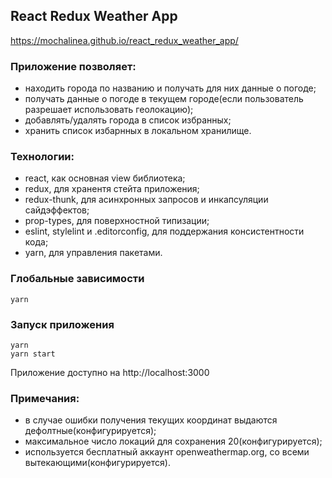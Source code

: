 ## React Redux Weather App
https://mochalinea.github.io/react_redux_weather_app/

### Приложение позволяет:
- находить города по названию и получать для них данные о погоде;
- получать данные о погоде в текущем городе(если пользователь разрешает использовать геолокацию);
- добавлять/удалять города в список избранных;
- хранить список избарнных в локальном хранилище.

### Технологии:
- react, как основная view библиотека;
- redux, для хранентя стейта приложения;
- redux-thunk, для асинхронных запросов и инкапсуляции сайдэффектов;
- prop-types, для поверхностной типизации;
- eslint, stylelint и .editorconfig, для поддержания консистентности кода;
- yarn, для управления пакетами.

### Глобальные зависимости
```
yarn
```

### Запуск приложения

```
yarn
yarn start
```
Приложение доступно на http://localhost:3000

### Примечания:
- в случае ошибки получения текущих координат выдаются дефолтные(конфигурируется);
- максимальное число локаций для сохранения 20(конфигурируется);
- используется бесплатный аккаунт openweathermap.org, со всеми вытекающими(конфигурируется).
